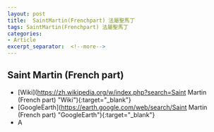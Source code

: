 ```yaml
---
layout: post
title:  SaintMartin(Frenchpart) 法屬聖馬丁
tags: SaintMartin(Frenchpart) 法屬聖馬丁 
categories:
- Article
excerpt_separator:  <!--more-->
---
```

## Saint Martin (French part) 
- [Wiki](https://zh.wikipedia.org/w/index.php?search=Saint Martin (French part) "Wiki"){:target="_blank"} 
- [GoogleEarth](https://earth.google.com/web/search/Saint Martin (French part) "GoogleEarth"){:target="_blank"} 
- A 

